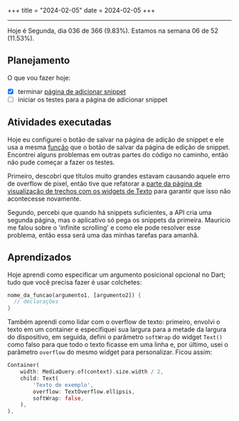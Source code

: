 +++
title = "2024-02-05"
date = 2024-02-05
+++

---

Hoje é Segunda, dia 036 de 366 (9.83%). Estamos na semana 06 de 52 (11.53%).

## Planejamento

O que vou fazer hoje:

- [x] terminar [página de adicionar snippet](https://github.com/OmnicodeSolutions/luisa_drf_flutter_client/blob/snippets_CRUD/lib/add_snippet.dart)
- [ ] iniciar os testes para a página de adicionar snippet

## Atividades executadas

Hoje eu configurei o botão de salvar na página de adição de snippet e ele usa a mesma [função](https://github.com/OmnicodeSolutions/luisa_drf_flutter_client/blob/240a2becb2c0d50e6344a9c141d1677e021ee430/lib/api_service.dart#L61C3-L108C4) que o botão de salvar da página de edição de snippet. Encontrei alguns problemas em outras partes do código no caminho, então não pude começar a fazer os testes.

Primeiro, descobri que títulos muito grandes estavam causando aquele erro de overflow de pixel, então tive que refatorar a [parte da página de visualização de trechos com os widgets de Texto](https://github.com/OmnicodeSolutions/luisa_drf_flutter_client/blob/240a2becb2c0d50e6344a9c141d1677e021ee430/lib/view_snippets.dart#L76C33-L105C35) para garantir que isso não acontecesse novamente.

Segundo, percebi que quando há snippets suficientes, a API cria uma segunda página, mas o aplicativo só pega os snippets da primeira. Maurício me falou sobre o 'infinite scrolling' e como ele pode resolver esse problema, então essa será uma das minhas tarefas para amanhã.

## Aprendizados

Hoje aprendi como especificar um argumento posicional opcional no Dart; tudo que você precisa fazer é usar colchetes:

```dart
nome_da_funcao(argumento1, [argumento2]) {
  // declarações
}
```

Também aprendi como lidar com o overflow de texto: primeiro, envolvi o texto em um container e especifiquei sua largura para a metade da largura do dispositivo, em seguida, defini o parâmetro `softWrap` do widget `Text()` como falso para que todo o texto ficasse em uma linha e, por último, usei o parâmetro `overflow` do mesmo widget para personalizar. Ficou assim:

```dart
Container(
    width: MediaQuery.of(context).size.width / 2,
    child: Text(
        'Texto de exemplo',
        overflow: TextOverflow.ellipsis,
        softWrap: false,
    ),
),
```
